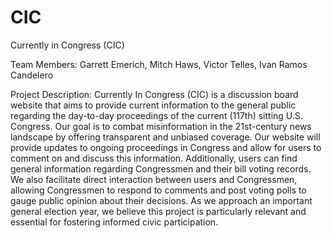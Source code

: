 # CIC
Currently in Congress (CIC)

Team Members: 
Garrett Emerich, Mitch Haws, Victor Telles, Ivan Ramos Candelero

Project Description:
Currently In Congress (CIC) is a discussion board website that aims to provide current information to the general public regarding the day-to-day proceedings of the current (117th) sitting U.S. Congress. Our goal is to combat misinformation in the 21st-century news landscape by offering transparent and unbiased coverage. Our website will provide updates to ongoing proceedings in Congress and allow for users to comment on and discuss this information. Additionally, users can find general information regarding Congressmen and their bill voting records. We also facilitate direct interaction between users and Congressmen, allowing Congressmen to respond to comments and post voting polls to gauge public opinion about their decisions. As we approach an important general election year, we believe this project is particularly relevant and essential for fostering informed civic participation.



